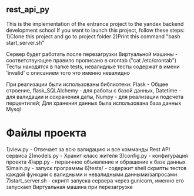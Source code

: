 ## rest_api_py
This is the implementation of the entrance project to the yandex backend development school
If you want to launch this project, follow these steps:
  1)Clone this project and go to project folder
  2)Print this command "bash start_server.sh"
  

Сервер будет работать после перезагрузки Виртуальной машины - соответствующее правило прописано в crontab ("cat /etc/crontab")
Тесты находятся в папке tests, невалидные тесты содержат в имени 'invalid' с описанием того что именно невалидно


При реализации были использованы библиотеки: 
Flask - Общее строение, 
flask_SQLAlchemy - для работы с базой данных, 
Datetime - для валидации и сохранения даты, 
Numpy - для реализации подсчета перцентилей;
Для хранения данных была использована база данных Mysql


# Файлы проекта
  1)view.py - Отвечает за всю валидацию и все комманды Rest API сервиса
  2)models.py - Хранит класс жителя
  3)config.py - конфигурация проекта
  4)app.py - первичное объявление и обращение к базе данных
  5)main.py - запуск программы
  6)tests/ - содержит shell скрипты тестов каждой функции с валидными и невалидными данными/запросами
  7)start_server.sh - скрипт запуска сервера через gunicorn, именно его запускает Виртуальная машина при перезагрузке
